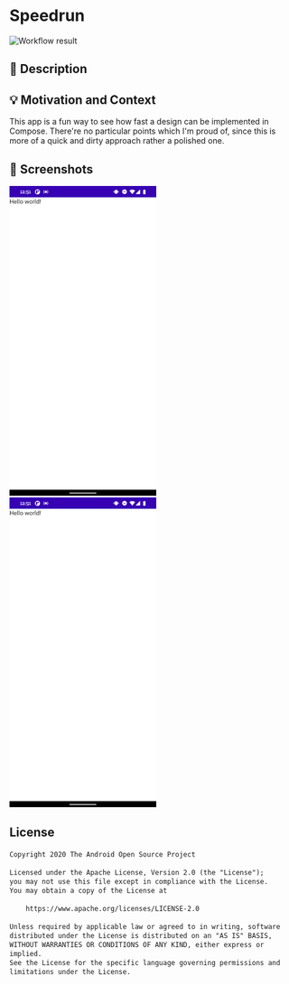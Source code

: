 # Speedrun

![Workflow result](https://github.com/cmargonis/compose-speed-challenge/workflows/Check/badge.svg)


## :scroll: Description
<!--- Describe your app in one or two sentences -->


## :bulb: Motivation and Context
This app is a fun way to see how fast a design can be implemented
in Compose. There're no particular points which I'm proud of, since
this is more of a quick and dirty approach rather a polished one.


## :camera_flash: Screenshots
<!-- You can add more screenshots here if you like -->
<img src="/results/screenshot_1.png" width="260">&emsp;<img src="/results/screenshot_2.png" width="260">

## License
```
Copyright 2020 The Android Open Source Project

Licensed under the Apache License, Version 2.0 (the "License");
you may not use this file except in compliance with the License.
You may obtain a copy of the License at

    https://www.apache.org/licenses/LICENSE-2.0

Unless required by applicable law or agreed to in writing, software
distributed under the License is distributed on an "AS IS" BASIS,
WITHOUT WARRANTIES OR CONDITIONS OF ANY KIND, either express or implied.
See the License for the specific language governing permissions and
limitations under the License.
```